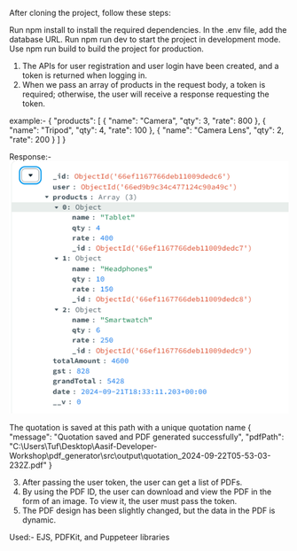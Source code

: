 After cloning the project, follow these steps:

Run npm install to install the required dependencies.
In the .env file, add the database URL.
Run npm run dev to start the project in development mode.
Use npm run build to build the project for production.


1. The APIs for user registration and user login have been created, and a token is returned when logging in.
2. When we pass an array of products in the request body, a token is required; otherwise, the user will receive a response requesting the token.

example:- 
{
    "products": [
        {
            "name": "Camera",
            "qty": 3,
            "rate": 800
        },
        {
            "name": "Tripod",
            "qty": 4,
            "rate": 100
        },
        {
            "name": "Camera Lens",
            "qty": 2,
            "rate": 200
        }
    ]
}

Response:-  ![alt text](image.png)  

The quotation is saved at this path with a unique quotation name
{
    "message": "Quotation saved and PDF generated successfully",
    "pdfPath": "C:\\Users\\Tuf\\Desktop\\Aasif-Developer-Workshop\\pdf_generator\\src\\output\\quotation_2024-09-22T05-53-03-232Z.pdf"
}


3. After passing the user token, the user can get a list of PDFs.
4. By using the PDF ID, the user can download and view the PDF in the form of an image. To view it, the user must pass the token.
5. The PDF design has been slightly changed, but the data in the PDF is dynamic.


Used:-
EJS, PDFKit, and Puppeteer libraries